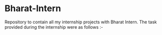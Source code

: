 # Bharat-Intern
Repository to contain all my internship projects with Bharat Intern. The task provided during the internship were as follows :-
